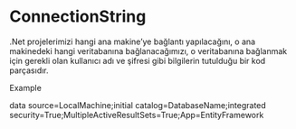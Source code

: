 # ConnectionString
.Net projelerimizi hangi ana makine’ye bağlantı yapılacağını, o ana makinedeki hangi veritabanına bağlanacağımızı, o veritabanına bağlanmak için gerekli olan kullanıcı adı ve şifresi gibi bilgilerin tutulduğu bir kod parçasıdır. 

Example

data source=LocalMachine;initial catalog=DatabaseName;integrated security=True;MultipleActiveResultSets=True;App=EntityFramework
